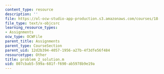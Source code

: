 ```yaml
---
content_type: resource
description: ''
file: https://ol-ocw-studio-app-production.s3.amazonaws.com/courses/18-085-computational-science-and-engineering-i-summer-2020/807cbab5599a681ff690ab5978b9e19a_problem_2_solution.m
file_type: text/x-objcsrc
learning_resource_types:
- Assignments
ocw_type: OCWFile
parent_title: Assignments
parent_type: CourseSection
parent_uid: 12d2b394-4057-1956-a27b-4f3dfe56f484
resourcetype: Other
title: problem_2_solution.m
uid: 807cbab5-599a-681f-f690-ab5978b9e19a
---
```

